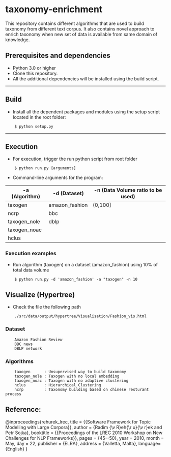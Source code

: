 # taxonomy-enrichment
This repository contains different algorithms that are used to build taxonomy from different text corpus. It also contains novel approach to enrich taxonomy when new set of data is available from same domain of knowledge.

## Prerequisites and dependencies

- Python 3.0 or higher
- Clone this repository.
- All the additional dependencies will be installed using the build script.

___

## Build

- Install all the dependent packages and modules using the setup script located in the root folder:
```
    $ python setup.py
```

___

## Execution

- For execution, trigger the run python script from root folder

```
    $ python run.py [arguments]
```

- Command-line arguments for the program:

 | -a (Algorithm) | -d (Dataset) |  -n (Data Volume ratio to be used)
 | -------- | -------- | -------- |
 | taxogen    | amazon_fashion  | (0,100] |
 | ncrp       | bbc             |  |
 | taxogen_nole       | dblp            |  |
 | taxogen_noac       |      |  |
 | hclus       |                 |  |



### Execution examples

- Run algorithm (taxogen) on a dataset (amazon_fashion) using 10% of total data volume

```
    $ python run.py -d 'amazon_fashion' -a "taxogen" -n 10

```

## Visualize (Hypertree)

- Check the file the following path 

```
    ./src/data/output/hypertree/Visualisation/Fashion_vis.html
```

### Dataset
```
    Amazon Fashion Review
    BBC news
    DBLP network
```
### Algorithms
```
    taxogen      : Unsupervised way to build taxonomy
    taxogen_nole : Taxogen with no local embedding
    taxogen_noac : Taxogen with no adaptive clustering
    hclus        : Hierarchical Clustering
    ncrp         : Taxonomy building based on chinese resturant process
```
## Reference:
@inproceedings{rehurek_lrec,
      title = {{Software Framework for Topic Modelling with Large Corpora}},
      author = {Radim {\v R}eh{\r u}{\v r}ek and Petr Sojka},
      booktitle = {{Proceedings of the LREC 2010 Workshop on New
           Challenges for NLP Frameworks}},
      pages = {45--50},
      year = 2010,
      month = May,
      day = 22,
      publisher = {ELRA},
      address = {Valletta, Malta},
      language={English}
}
